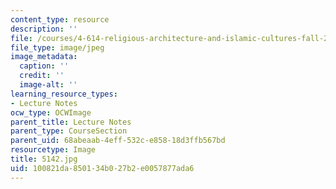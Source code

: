 ```yaml
---
content_type: resource
description: ''
file: /courses/4-614-religious-architecture-and-islamic-cultures-fall-2002/100821da850134b027b2e0057877ada6_5142.jpg
file_type: image/jpeg
image_metadata:
  caption: ''
  credit: ''
  image-alt: ''
learning_resource_types:
- Lecture Notes
ocw_type: OCWImage
parent_title: Lecture Notes
parent_type: CourseSection
parent_uid: 68abeaab-4eff-532c-e858-18d3ffb567bd
resourcetype: Image
title: 5142.jpg
uid: 100821da-8501-34b0-27b2-e0057877ada6
---
```

